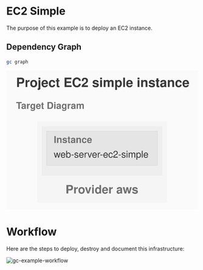 # EC2 Simple

The purpose of this example is to deploy an EC2 instance.

## Dependency Graph

```sh
gc graph
```

![Graph](./artifacts/diagram-target.svg)

# Workflow

Here are the steps to deploy, destroy and document this infrastructure:

![gc-example-workflow](https://raw.githubusercontent.com/grucloud/grucloud/main/docusaurus/plantuml/gc-example-workflow.svg)
